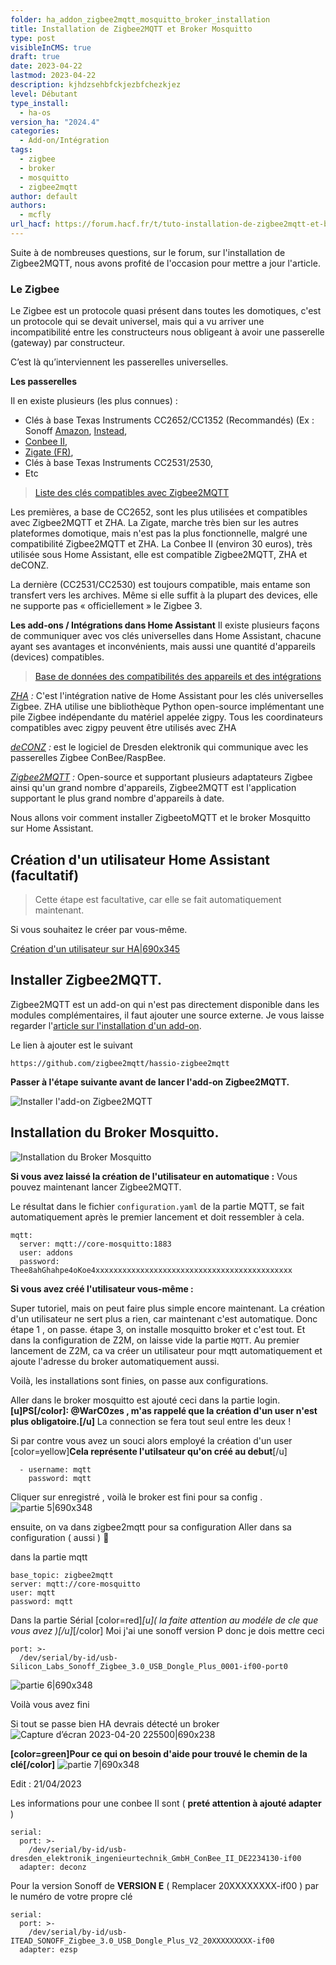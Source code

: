 ```yaml
---
folder: ha_addon_zigbee2mqtt_mosquitto_broker_installation
title: Installation de Zigbee2MQTT et Broker Mosquitto
type: post
visibleInCMS: true
draft: true
date: 2023-04-22
lastmod: 2023-04-22
description: kjhdzsehbfckjezbfchezkjez
level: Débutant
type_install:
  - ha-os
version_ha: "2024.4"
categories:
  - Add-on/Intégration
tags:
  - zigbee
  - broker
  - mosquitto
  - zigbee2mqtt
author: default
authors:
  - mcfly
url_hacf: https://forum.hacf.fr/t/tuto-installation-de-zigbee2mqtt-et-broker-mosquitto/23103
---
```

Suite à de nombreuses questions, sur le forum, sur l'installation de Zigbee2MQTT, nous avons profité de l'occasion pour mettre a jour l'article.

### Le Zigbee

L﻿e Zigbee est un protocole quasi présent dans toutes les domotiques, c'est un protocole qui se devait universel, mais qui a vu arriver une incompatibilité entre les constructeurs nous obligeant à avoir une passerelle (gateway) par constructeur.

C’est là qu’interviennent les passerelles universelles.

**Les passerelles**

Il en existe plusieurs (les plus connues) :
* Clés à base Texas Instruments CC2652/CC1352 (Recommandés) (Ex : Sonoff [Amazon](https://www.amazon.fr/SONOFF-EFR32MG21-Coordinator-Universelle-Passerelle/dp/B0B6P22YJC), [Instead](https://sonoff.tech/product/gateway-and-sensors/sonoff-zigbee-3-0-usb-dongle-plus-e/),
* [Conbee II](https://www.amazon.fr/Dresden-ConBee-Electronique-II/dp/B07PZ7ZHG5),
* [Zigate (FR)](https://zigate.fr/),
* Clés à base Texas Instruments CC2531/2530,
* Etc

>[Liste des clés compatibles avec Zigbee2MQTT](https://www.zigbee2mqtt.io/guide/adapters/#recommended)

Les premières, a base de CC2652, sont les plus utilisées et compatibles avec Zigbee2MQTT et ZHA.
La Zigate, marche très bien sur les autres plateformes domotique, mais n'est pas la plus fonctionnelle, malgré une compatibilité Zigbee2MQTT et ZHA.
La Conbee II (environ 30 euros), très utilisée sous Home Assistant, elle est compatible Zigbee2MQTT, ZHA et deCONZ.

La dernière (CC2531/CC2530) est toujours compatible, mais entame son transfert vers les archives. Même si elle suffit à la plupart des devices, elle ne supporte pas « officiellement » le Zigbee 3.

**Les add-ons / Intégrations dans Home Assistant**
Il existe plusieurs façons de communiquer avec vos clés universelles dans Home Assistant, chacune ayant ses avantages et inconvénients, mais aussi une quantité d'appareils (devices) compatibles.

>[Base de données des compatibilités des appareils et des intégrations](https://zigbee.blakadder.com/)

*[ZHA](https://www.home-assistant.io/integrations/zha/) :* C'est l'intégration native de Home Assistant pour les clés universelles Zigbee. ZHA utilise une bibliothèque Python open-source implémentant une pile Zigbee indépendante du matériel appelée zigpy. Tous les coordinateurs compatibles avec zigpy peuvent être utilisés avec ZHA

*[deCONZ](https://www.home-assistant.io/integrations/deconz/) :* est le logiciel de Dresden elektronik qui communique avec les passerelles Zigbee ConBee/RaspBee.

*[Zigbee2MQTT](https://www.zigbee2mqtt.io/) :* Open-source et supportant plusieurs adaptateurs Zigbee ainsi qu'un grand nombre d'appareils, Zigbee2MQTT est l'application supportant le plus grand nombre d'appareils à date.

Nous allons voir comment installer ZigbeetoMQTT et le broker Mosquitto sur Home Assistant.

## Création d'un utilisateur Home Assistant (facultatif)
>Cette étape est facultative, car elle se fait automatiquement maintenant.

Si vous souhaitez le créer par vous-même.

[Création d'un utilisateur sur HA|690x345](upload://gz8WFu5Hqye25NAUxmZCkzL9eP4.gif)

## Installer Zigbee2MQTT.
Zigbee2MQTT est un add-on qui n'est pas directement disponible dans les modules complémentaires, il faut ajouter une source externe. Je vous laisse regarder l'[article sur l'installation d'un add-on](/ha_addons).

Le lien à ajouter est le suivant
```
https://github.com/zigbee2mqtt/hassio-zigbee2mqtt
```
**Passer à l'étape suivante avant de lancer l'add-on Zigbee2MQTT.**

![Installer l'add-on Zigbee2MQTT](upload://gz8WFu5Hqye25NAUxmZCkzL9eP4.gif)

## Installation du Broker Mosquitto.

![Installation du Broker Mosquitto](upload://zuJoQLL5wkOZ0SC2wNpJR7FS6lu.gif)

**Si vous avez laissé la création de l'utilisateur en automatique :**
Vous pouvez maintenant lancer Zigbee2MQTT.

Le résultat dans le fichier `configuration.yaml` de la partie MQTT, se fait automatiquement  après le premier lancement et doit ressembler à cela.
```
mqtt:
  server: mqtt://core-mosquitto:1883
  user: addons
  password: Thee8ahGhahpe4oKoe4xxxxxxxxxxxxxxxxxxxxxxxxxxxxxxxxxxxxxxxxxxxx
```

**Si vous avez créé l'utilisateur vous-même :**


Super tutoriel, mais on peut faire plus simple encore maintenant.
La création d'un utilisateur ne sert plus a rien, car maintenant c'est automatique.
Donc étape 1 , on passe. 
étape 3, on installe mosquitto broker et c'est tout. Et dans la configuration de Z2M, on laisse vide la partie `MQTT`.
Au premier lancement de Z2M, ca va créer un utilisateur pour mqtt automatiquement et ajoute l'adresse du broker automatiquement aussi.


Voilà, les installations sont finies, on passe aux configurations.

Aller dans  le broker mosquitto est ajouté ceci dans la partie login.
**\[u]PS\[/color]: 
@WarC0zes , m'as rappelé que la création d'un user n'est plus obligatoire.\[/u]**
La connection se fera tout seul entre les deux !

Si par contre vous avez un souci alors employé la création d'un user 
\[color=yellow]**Cela représente l'utilsateur qu'on créé au debut**\[/u] 

```
  - username: mqtt
    password: mqtt
```

Cliquer sur enregistré , voilà le broker est fini  pour sa config .
![partie 5|690x348](upload://b64lzFoQBCTotAX4jjyIbYZvFhJ.gif)

ensuite, on va dans zigbee2mqtt pour sa configuration
Aller dans sa configuration ( aussi ) :rofl:

dans la partie mqtt

```
base_topic: zigbee2mqtt
server: mqtt://core-mosquitto
user: mqtt
password: mqtt
```

Dans la partie 
Sérial \[color=red]*\[u]( la faite attention au modéle de cle que vous avez )\[/u]*\[/color]
Moi j'ai une sonoff version P donc je dois mettre ceci

```
port: >-
  /dev/serial/by-id/usb-Silicon_Labs_Sonoff_Zigbee_3.0_USB_Dongle_Plus_0001-if00-port0
```

![partie 6|690x348](upload://rlUm7DpJ3aY0T40cOUABxKyvXXd.gif)

Voilà vous avez fini 

Si tout se passe bien HA devrais détecté un broker 
![Capture d’écran 2023-04-20 225500|690x238](upload://uor5y2aR7XZfUOla30dUp6TzTQ.png)

**\[color=green]Pour ce qui on besoin d'aide pour trouvé le chemin de la clé\[/color]** 
![partie 7|690x348](upload://yxUXhDsJqhTjY0dhcqu0iHYwghU.gif)

Edit : 21/04/2023

Les informations pour une conbee II sont ( **preté attention à ajouté adapter** )

```
serial:
  port: >-
    /dev/serial/by-id/usb-dresden_elektronik_ingenieurtechnik_GmbH_ConBee_II_DE2234130-if00
  adapter: deconz
```

Pour la version Sonoff de **VERSION E** ( Remplacer 20XXXXXXXX-if00 ) par le numéro de votre propre clé

```
serial:
  port: >-
    /dev/serial/by-id/usb-ITEAD_SONOFF_Zigbee_3.0_USB_Dongle_Plus_V2_20XXXXXXXXX-if00
  adapter: ezsp
```
